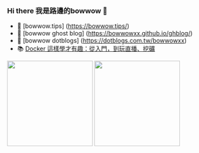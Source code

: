 ### Hi there 我是路邊的bowwow 👋
- 🌱 [bowwow.tips] (https://bowwow.tips/)
- 🌱 [bowwow ghost blog] (https://bowwowxx.github.io/ghblog/)
- 🌱 [bowwow dotblogs] (https://dotblogs.com.tw/bowwowxx)
- 📚 [Docker 這樣學才有趣：從入門，到玩直播、挖礦](https://www.tenlong.com.tw/products/9789572246559)

<div align="left">
<img width="200" src="https://user-images.githubusercontent.com/36894700/87100902-d335a500-c24d-11ea-868b-6e36e00f87fb.png">
<img width="200" src="https://bowwow.tips/img/logo.png">
</div>

<!--
Hi there 👋
Here are some ideas to get you started:

- 🔭 I’m currently working on ...
- 🌱 I’m currently learning ...
- 👯 I’m looking to collaborate on ...
- 🤔 I’m looking for help with ...
- 💬 Ask me about ...
- 📫 How to reach me: 
- 😄 Pronouns: ...
- ⚡ Fun fact: ...
-->
